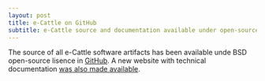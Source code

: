 ```yaml
---
layout: post
title: e-Cattle on GitHub
subtitle: e-Cattle source and documentation available under open-source lisence
---
```


The source of all e-Cattle software artifacts has been available unde BSD open-source lisence in [GitHub](https://github.com/e-cattle). A new website with technical documentation [was also made available](https://e-cattle.github.io).
